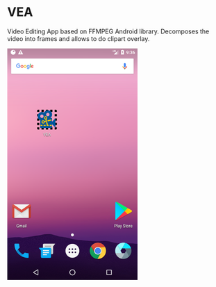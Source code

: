 # VEA
Video Editing App based on FFMPEG Android library. Decomposes the video into frames and allows to do clipart overlay.

<img src="https://github.com/RomanTourdyiev/VEA/blob/master/Screenshot_1576654587.png" width="300">

